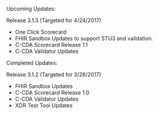 
Upcoming Updates:

Release 3.1.3 (Targeted for 4/24/2017)
* One Click Scorecard
* FHIR Sandbox Updates to support STU3 and validation.
* C-CDA Scorecard Release 1.1
* C-CDA Validator Updates 

Completed Updates:

Release 3.1.2 (Targeted for 3/28/2017)
* FHIR Sandbox Updates
* C-CDA Scorecard Release 1.0
* C-CDA Validator Updates
* XDR Test Tool Updates
